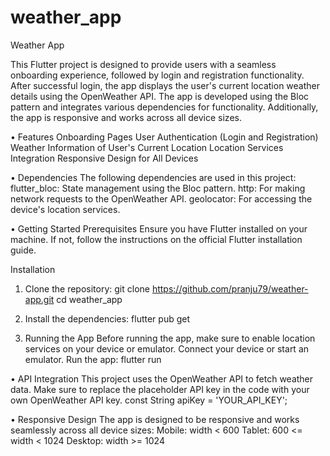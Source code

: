 # weather_app

Weather App

This Flutter project is designed to provide users with a seamless onboarding experience, followed by login and registration functionality. After successful login, the app displays the user's current location weather details using the OpenWeather API. The app is developed using the Bloc pattern and integrates various dependencies for functionality. Additionally, the app is responsive and works across all device sizes.

• Features
Onboarding Pages
User Authentication (Login and Registration)
Weather Information of User's Current Location
Location Services Integration
Responsive Design for All Devices

• Dependencies
The following dependencies are used in this project:
flutter_bloc: State management using the Bloc pattern.
http: For making network requests to the OpenWeather API.
geolocator: For accessing the device's location services.

• Getting Started
Prerequisites
Ensure you have Flutter installed on your machine. If not, follow the instructions on the official Flutter installation guide.

Installation
1. Clone the repository:
git clone https://github.com/pranju79/weather-app.git
cd weather_app

2. Install the dependencies:
flutter pub get

3. Running the App
Before running the app, make sure to enable location services on your device or emulator.
Connect your device or start an emulator.
Run the app:
flutter run

• API Integration
This project uses the OpenWeather API to fetch weather data. Make sure to replace the placeholder API key in the code with your own OpenWeather API key.
const String apiKey = 'YOUR_API_KEY';

• Responsive Design
The app is designed to be responsive and works seamlessly across all device sizes:
Mobile: width < 600
Tablet: 600 <= width < 1024
Desktop: width >= 1024








